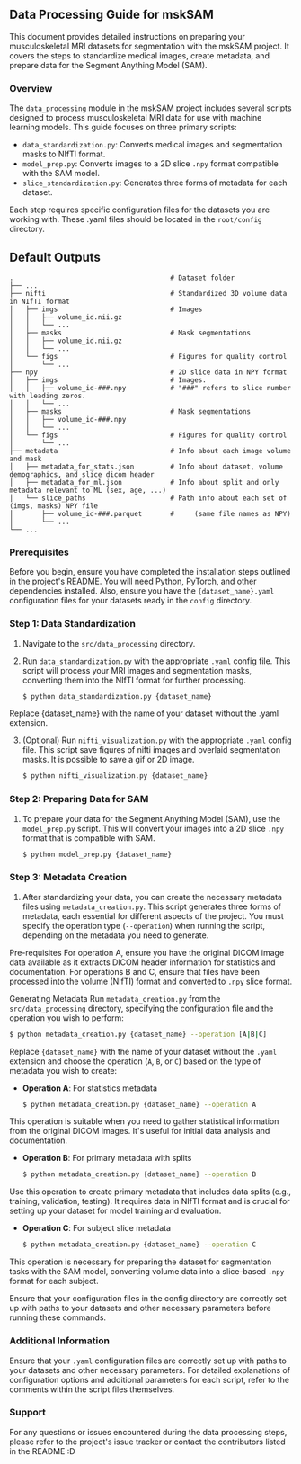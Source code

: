 ## Data Processing Guide for mskSAM
This document provides detailed instructions on preparing your musculoskeletal MRI datasets for segmentation with the mskSAM project. It covers the steps to standardize medical images, create metadata, and prepare data for the Segment Anything Model (SAM).

### Overview
The `data_processing` module in the mskSAM project includes several scripts designed to process musculoskeletal MRI data for use with machine learning models. This guide focuses on three primary scripts:

- `data_standardization.py`: Converts medical images and segmentation masks to NIfTI format.
- `model_prep.py`: Converts images to a 2D slice `.npy` format compatible with the SAM model.
- `slice_standardization.py`: Generates three forms of metadata for each dataset.

Each step requires specific configuration files for the datasets you are working with. These .yaml files should be located in the `root/config` directory.

## Default Outputs
```
.                                       # Dataset folder
├── ...
├── nifti                               # Standardized 3D volume data in NIfTI format
│   ├── imgs                            # Images
│   │   ├── volume_id.nii.gz               
│   │   └── ...                            
│   ├── masks                           # Mask segmentations 
│   │   ├── volume_id.nii.gz               
│   │   └── ...                              
│   └── figs                            # Figures for quality control 
│       └── ...                              
├── npy                                 # 2D slice data in NPY format
│   ├── imgs                            # Images. 
│   │   ├── volume_id-###.npy           # "###" refers to slice number with leading zeros.
│   │   └── ...                            
│   ├── masks                           # Mask segmentations 
│   │   ├── volume_id-###.npy           
│   │   └── ...                         
│   └── figs                            # Figures for quality control 
│       └── ...                         
├── metadata                            # Info about each image volume and mask
│   ├── metadata_for_stats.json         # Info about dataset, volume demographics, and slice dicom header 
│   ├── metadata_for_ml.json            # Info about split and only metadata relevant to ML (sex, age, ...)
│   └── slice_paths                     # Path info about each set of (imgs, masks) NPY file 
│       ├── volume_id-###.parquet       #     (same file names as NPY)
│       └── ...                            
└── ...
```

### Prerequisites
Before you begin, ensure you have completed the installation steps outlined in the project's README. You will need Python, PyTorch, and other dependencies installed. Also, ensure you have the `{dataset_name}.yaml` configuration files for your datasets ready in the `config` directory. 

### Step 1: Data Standardization
1. Navigate to the `src/data_processing` directory.
2. Run `data_standardization.py` with the appropriate `.yaml` config file. This script will process your MRI images and segmentation masks, converting them into the NIfTI format for further processing.

    ```bash
    $ python data_standardization.py {dataset_name}
    ```

Replace {dataset_name} with the name of your dataset without the .yaml extension.

3. (Optional) Run `nifti_visualization.py` with the appropriate `.yaml` config file. This script save figures of nifti images and overlaid segmentation masks. It is possible to save a gif or 2D image.

    ```bash
    $ python nifti_visualization.py {dataset_name}
    ```

### Step 2: Preparing Data for SAM
1. To prepare your data for the Segment Anything Model (SAM), use the `model_prep.py` script. This will convert your images into a 2D slice 
`.npy` format that is compatible with SAM.

    ```bash
    $ python model_prep.py {dataset_name}
    ```

### Step 3: Metadata Creation
1. After standardizing your data, you can create the necessary metadata files using `metadata_creation.py`. This script generates three forms of metadata, each essential for different aspects of the project. You must specify the operation type (`--operation`) when running the script, depending on the metadata you need to generate.

Pre-requisites
For operation A, ensure you have the original DICOM image data available as it extracts DICOM header information for statistics and documentation.
For operations B and C, ensure that files have been processed into the volume (NIfTI) format and converted to `.npy` slice format.

Generating Metadata
Run `metadata_creation.py` from the `src/data_processing` directory, specifying the configuration file and the operation you wish to perform:

```bash
$ python metadata_creation.py {dataset_name} --operation [A|B|C]
```

Replace `{dataset_name}` with the name of your dataset without the `.yaml` extension and choose the operation (`A`, `B`, or `C`) based on the type of metadata you wish to create:

- **Operation A**: For statistics metadata

    ```bash
    $ python metadata_creation.py {dataset_name} --operation A
    ```

This operation is suitable when you need to gather statistical information from the original DICOM images. It's useful for initial data analysis and documentation.

- **Operation B**: For primary metadata with splits

    ```bash
    $ python metadata_creation.py {dataset_name} --operation B
    ```

Use this operation to create primary metadata that includes data splits (e.g., training, validation, testing). It requires data in NIfTI format and is crucial for setting up your dataset for model training and evaluation.

- **Operation C**: For subject slice metadata

    ```bash
    $ python metadata_creation.py {dataset_name} --operation C
    ```

This operation is necessary for preparing the dataset for segmentation tasks with the SAM model, converting volume data into a slice-based `.npy` format for each subject.

Ensure that your configuration files in the config directory are correctly set up with paths to your datasets and other necessary parameters before running these commands.

### Additional Information
Ensure that your `.yaml` configuration files are correctly set up with paths to your datasets and other necessary parameters.
For detailed explanations of configuration options and additional parameters for each script, refer to the comments within the script files themselves.

### Support
For any questions or issues encountered during the data processing steps, please refer to the project's issue tracker or contact the contributors listed in the README :D